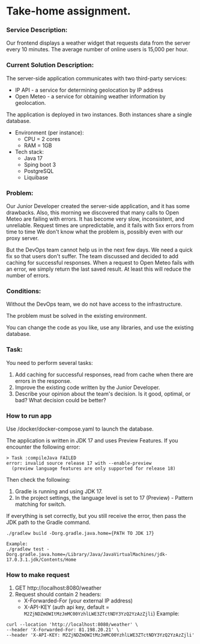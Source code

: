 # Take-home assignment.

### Service Description:

Our frontend displays a weather widget that requests data from the server every 10 minutes. The average number of online users is 15,000 per hour.

### Current Solution Description:

The server-side application communicates with two third-party services:

* IP API - a service for determining geolocation by IP address
* Open Meteo - a service for obtaining weather information by geolocation.

The application is deployed in two instances.
Both instances share a single database.
* Environment (per instance):
  * CPU = 2 cores
  * RAM = 1GB
* Tech stack:
  * Java 17
  * Sping boot 3
  * PostgreSQL
  * Liquibase

### Problem:
Our Junior Developer created the server-side application, and it has some drawbacks. 
Also, this morning we discovered that many calls to Open Meteo are failing with errors.
It has become very slow, inconsistent, and unreliable. Request times are unpredictable, and it fails with 5xx errors from time to time
We don't know what the problem is, possibly even with our proxy server. 

But the DevOps team cannot help us in the next few days. We need a quick fix so that users don't suffer. The team discussed and decided to add caching for successful responses. When a request to Open Meteo fails with an error, we simply return the last saved result. At least this will reduce the number of errors.

### Conditions:
Without the DevOps team, we do not have access to the infrastructure. 

The problem must be solved in the existing environment. 

You can change the code as you like, use any libraries, and use the existing database.

### Task:
You need to perform several tasks:
1. Add caching for successful responses, read from cache when there are errors in the response.
2. Improve the existing code written by the Junior Developer.
3. Describe your opinion about the team's decision. Is it good, optimal, or bad? What decision could be better?

### How to run app
Use /docker/docker-compose.yaml to launch the database.

The application is written in JDK 17 and uses Preview Features. If you encounter the following error:
```
> Task :compileJava FAILED
error: invalid source release 17 with --enable-preview
  (preview language features are only supported for release 18)
```
Then check the following:
1. Gradle is running and using JDK 17.
2. In the project settings, the language level is set to 17 (Preview) - Pattern matching for switch.

If everything is set correctly, but you still receive the error, then pass the JDK path to the Gradle command.
```
./gradlew build -Dorg.gradle.java.home={PATH TO JDK 17}

Example: 
./gradlew test -Dorg.gradle.java.home=/Library/Java/JavaVirtualMachines/jdk-17.0.3.1.jdk/Contents/Home
```

### How to make request
1. GET http://localhost:8080/weather
2. Request should contain 2 headers: 
   * X-Forwarded-For (your external IP address)
   * X-API-KEY (auth api key, default = `M2ZjNDZmOWItMzJmMC00YzhlLWE3ZTctNDY3YzQ2YzAzZjli`)
Example:
```
curl --location 'http://localhost:8080/weather' \
--header 'X-Forwarded-For: 81.198.20.21' \
--header 'X-API-KEY: M2ZjNDZmOWItMzJmMC00YzhlLWE3ZTctNDY3YzQ2YzAzZjli'
```